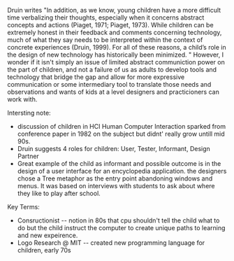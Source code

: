 Druin writes "In addition, as we know, young children have
a more difficult time verbalizing their thoughts, especially when it concerns abstract
concepts and actions (Piaget, 1971; Piaget, 1973). While children can be extremely
honest in their feedback and comments concerning technology, much of what they say
needs to be interpreted within the context of concrete experiences (Druin, 1999).
For all of these reasons, a child’s role in the design of new technology has historically
been minimized. " However, I wonder if it isn't simply an issue of limited abstract communiction power on the part of children, and not a failure of us as adults to develop tools and technology that bridge the gap and allow for more expressive communication or some intermediary tool to translate those needs and observations and wants of kids at a level designers and practicioners can work with. 

Intersting note:
* discussion of children in HCI Human Computer Interaction sparked from conference paper in 1982 on the subject but didnt' really grow untill mid 90s.
* Druin suggests 4 roles for children: User, Tester, Informant, Design Partner
* Great example of the child as informant and possible outcome is in the design of a user interface for an encyclopedia application. the designers chose a Tree metaphor as the entry point abandoning windows and menus. It was based on interviews with students to ask about where they like to play after school. 

Key Terms:
* Consructionist -- notion in 80s that cpu shouldn't tell the child what to do but the child instruct the computer to create unique paths to learning and new expeirence. 
* Logo Research @ MIT -- created new programming language for children, early 70s

